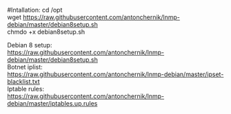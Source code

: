 #Intallation:
cd /opt <br />
wget https://raw.githubusercontent.com/antonchernik/lnmp-debian/master/debian8setup.sh <br />
chmdo +x debian8setup.sh <br />


Debian 8 setup: <br />
https://raw.githubusercontent.com/antonchernik/lnmp-debian/master/debian8setup.sh <br />
Botnet iplist: <br />
https://raw.githubusercontent.com/antonchernik/lnmp-debian/master/ipset-blacklist.txt <br />
Iptable rules: <br />
https://raw.githubusercontent.com/antonchernik/lnmp-debian/master/iptables.up.rules <br />
